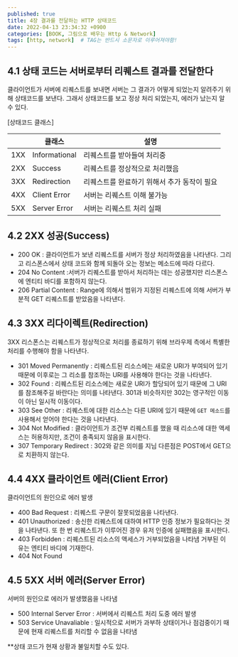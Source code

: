 ```yaml
---
published: true
title: 4장 결과를 전달하는 HTTP 상태코드
date: 2022-04-13 23:34:32 +0900
categories: [BOOK, 그림으로 배우는 Http & Network]
tags: [http, network]  # TAG는 반드시 소문자로 이루어져야함!
---
```


## 4.1 상태 코드는 서버로부터 리퀘스트 결과를 전달한다
클라이언트가 서버에 리퀘스트를 보내면 서버는 그 결과가 어떻게 되었는지 알려주기 위해 상태코드를 보낸다. 그래서 상태코드를 보고 정상 처리 되었는지, 에러가 났는지 알 수 있다.

[상태코드 클래스]

|     | 클래스            | 설명                       |
|-----|----------------|--------------------------|
| 1XX | Informational  | 리퀘스트를 받아들여 처리중           |
| 2XX | Success        | 리퀘스트를 정상적으로 처리했음         |
| 3XX | Redirection    | 리퀘스트를 완료하기 위해서 추가 동작이 필요 |
| 4XX | Client Error   | 서버는 리퀘스트 이해 불가능          |
| 5XX | Server Error   | 서버는 리퀘스트 처리 실패           |


## 4.2 2XX 성공(Success)
* 200 OK : 클라이언트가 보낸 리퀘스트를 서버가 정상 처리하였음을 나타낸다. 그리고 리스폰스에서 상태 코드와 함께 되돌아 오는 정보는 메소드에 따라 다르다.
* 204 No Content :서버가 리퀘스트를 받아서 처리하는 데는 성공했지만 리스폰스에 엔티티 바디를 포함하지 않는다.
* 206 Partial Content : Range에 의해서 범위가 지정된 리퀘스트에 의해 서버가 부분적 GET 리퀘스트를 받았음을 나타낸다.

## 4.3 3XX 리다이렉트(Redirection)
3XX 리스폰스는 리퀘스트가 정상적으로 처리를 종료하기 위해 브라우제 측에서 특별한 처리를 수행해야 함을 나타낸다.
* 301 Moved Permanently : 리퀘스트된 리소스에는 새로운 URI가 부여되어 있기 때문에 이후로는 그 리소를 참조하는 URI를 사용해야 한다는 것을 나타낸다.
* 302 Found : 리퀘스트된 리소스에는 새로운 URI가 할당되어 있기 때문에 그 URI를 참조해주길 바란다는 의미를 나타낸다. 301과 비슷하지만 302는 영구적인 이동이 아닌 일시적 이동이다.
* 303 See Other : 리퀘스트에 대한 리소스는 다른 URI에 있기 때문에 `GET 메소드`를 사용해서 얻어야 한다는 것을 나타낸다.
* 304 Not Modified : 클라이언트가 조건부 리퀘스트를 했을 때 리소스에 대한 액세스는 허용하지만, 조건이 충족되지 않음을 표시한다.
* 307 Temporary Redirect : 302와 같은 의미를 지님 다른점은 POST에서 GET으로 치환하지 않는다.

## 4.4 4XX 클라이언트 에러(Client Error)
클라이언트의 원인으로 에러 발생
* 400 Bad Request : 리퀘스트 구문이 잘못되었음을 나타낸다.
* 401 Unauthorized : 송신한 리퀘스트에 대하여 HTTP 인증 정보가 필요하다는 것을 나타낸다. 또 한 번 리퀘스트가 이루어진 경우 유저 인증에 실패했음을 표시한다.
* 403 Forbidden : 리퀘스트된 리소스의 액세스가 거부되었음을 나타냄 거부된 이유는 엔티티 바디에 기재한다.
* 404 Not Found

## 4.5 5XX 서버 에러(Server Error)
서버의 원인으로 에러가 발생했음을 나타냄
* 500 Internal Server Error : 서버에서 리퀘스트 처리 도중 에러 발생
* 503 Service Unavaliable : 일시적으로 서버가 과부하 상태이거나 점검중이기 때문에 현재 리퀘스트를 처리할 수 없음을 나타냄

**상태 코드가 현재 상황과 불일치할 수도 있다.

